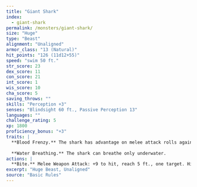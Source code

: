 ```yaml
---
title: "Giant Shark"
index:
  - giant-shark
permalink: /monsters/giant-shark/
size: "Huge"
type: "Beast"
alignment: "Unaligned"
armor_class: "13 (Natural)"
hit_points: "126 (11d12+55)"
speed: "swim 50 ft."
str_score: 23
dex_score: 11
con_score: 21
int_score: 1
wis_score: 10
cha_score: 5
saving_throws: ""
skills: "Perception +3"
senses: "Blindsight 60 ft., Passive Perception 13"
languages: ""
challenge_rating: 5
xp: 1800
proficiency_bonus: "+3"
traits: |
  **Blood Frenzy.** The shark has advantage on melee attack rolls against any creature that doesn't have all its hit points.
  
  **Water Breathing.** The shark can breathe only underwater.
actions: |
  **Bite.** Melee Weapon Attack: +9 to hit, reach 5 ft., one target. Hit: 22 (3d10 + 6) piercing damage.
excerpt: "Huge Beast, Unaligned"
source: "Basic Rules"
---
```

